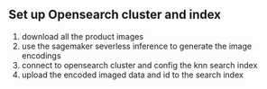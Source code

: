 ## Set up Opensearch cluster and index

1. download all the product images
2. use the sagemaker severless inference to generate the image encodings
3. connect to opensearch cluster and config the knn search index
4. upload the encoded imaged data and id to the search index